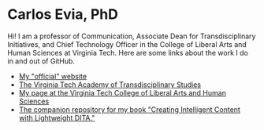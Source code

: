 # Carlos Evia, PhD

Hi! I am a professor of Communication, Associate Dean for Transdisciplinary Initiatives, and Chief Technology Officer in the College of Liberal Arts and Human Sciences at Virginia Tech. Here are some links about the work I do in and out of GitHub.

- [My "official" website](http://carlosevia.com/)
- [The Virginia Tech Academy of Transdisciplinary Studies](https://liberalarts.vt.edu/research-centers/academy-of-transdisciplinary-studies.html)
- [My page at the Virginia Tech College of Liberal Arts and Human Sciences](https://liberalarts.vt.edu/departments-and-schools/department-of-communication/faculty/carlos-evia.html)
- [The companion repository for my book "Creating Intelligent Content with Lightweight DITA."](https://github.com/carlosevia/lwdita-book)
